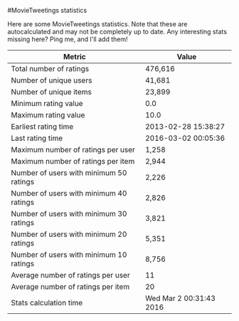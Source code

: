 #MovieTweetings statistics

Here are some MovieTweetings statistics. Note that these are autocalculated and may not be completely up to date. Any interesting stats missing here? Ping me, and I'll add them!

Metric | Value
--- | ---
Total number of ratings                 | 476,616
Number of unique users                  | 41,681
Number of unique items                  | 23,899
Minimum rating value                    | 0.0
Maximum rating value                    | 10.0
Earliest rating time                    | 2013-02-28 15:38:27
Last rating time                        | 2016-03-02 00:05:36
Maximum number of ratings per user      | 1,258
Maximum number of ratings per item      | 2,944
Number of users with minimum 50 ratings | 2,226
Number of users with minimum 40 ratings | 2,826
Number of users with minimum 30 ratings | 3,821
Number of users with minimum 20 ratings | 5,351
Number of users with minimum 10 ratings | 8,756
Average number of ratings per user      | 11
Average number of ratings per item      | 20
Stats calculation time                  | Wed Mar  2 00:31:43 2016

